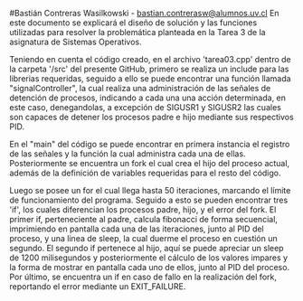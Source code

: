 #Bastián Contreras Wasilkowski - bastian.contrerasw@alumnos.uv.cl En este documento se explicará el diseño de solución y las funciones utilizadas para resolver la problemática planteada en la Tarea 3 de la asignatura de Sistemas Operativos.

Teniendo en cuenta el código creado, en el archivo 'tarea03.cpp' dentro de la carpeta '/src' del presente GitHub, primero se realiza un include para las librerias requeridas, seguido a ello se puede encontrar una función llamada "signalController", la cual realiza una administración de las señales de detención de procesos, indicando a cada una una acción determinada, en este caso, denegandolas, a excepción de SIGUSR1 y SIGUSR2 las cuales son capaces de detener los procesos padre e hijo mediante sus respectivos PID.

En el "main" del código se puede encontrar en primera instancia el registro de las señales y la función la cual administra cada una de ellas. Posteriormente se encuentra un fork el cual crea el hijo del proceso actual, además de la definición de variables requeridas para el resto del código.

Luego se posee un for el cual llega hasta 50 iteraciones, marcando el límite de funcionamiento del programa. Seguido a esto se pueden encontrar tres 'if', los cuales diferencian los procesos padre, hijo, y el error del fork.
El primer if, perteneciente al padre, calcula fibonacci de forma secuencial, imprimiendo en pantalla cada una de las iteraciones, junto al PID del proceso, y una linea de sleep, la cual duerme el proceso en cuestión un segundo.
El segundo if pertenece al hijo, aquí se puede apreciar un sleep de 1200 milisegundos y posteriormente el cálculo de los valores impares y la forma de mostrar en pantalla cada uno de ellos, junto al PID del proceso.
Por último, se encuentra un if en caso de fallo en la realización del fork, reportando el error mediante un EXIT_FAILURE. 
